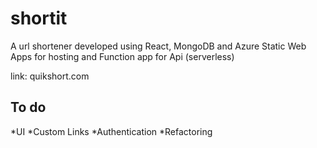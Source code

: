 # shortit
A url shortener developed using React, MongoDB and Azure Static Web Apps for hosting and Function app for Api (serverless)

link: quikshort.com

## To do

*UI
*Custom Links
*Authentication
*Refactoring
